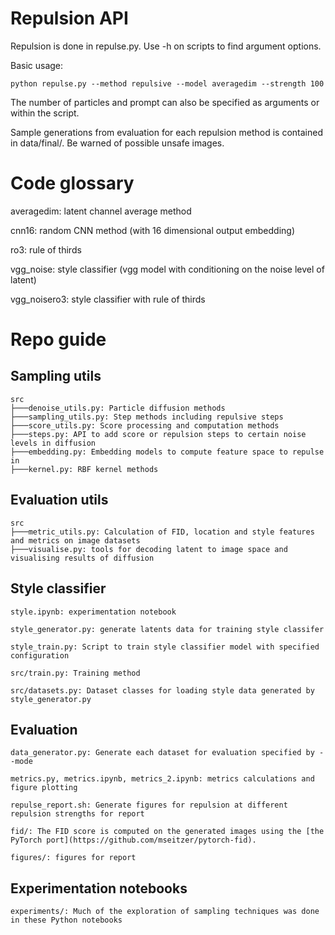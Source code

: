 # Repulsion API
Repulsion is done in repulse.py. Use -h on scripts to find argument options.

Basic usage:
```
python repulse.py --method repulsive --model averagedim --strength 100
```

The number of particles and prompt can also be specified as arguments or within the script.

Sample generations from evaluation for each repulsion method is contained in data/final/. Be warned of possible unsafe images.

# Code glossary
averagedim: latent channel average method

cnn16: random CNN method (with 16 dimensional output embedding)

ro3: rule of thirds

vgg_noise: style classifier (vgg model with conditioning on the noise level of latent)

vgg_noisero3: style classifier with rule of thirds

# Repo guide
## Sampling utils
```
src
├───denoise_utils.py: Particle diffusion methods
├───sampling_utils.py: Step methods including repulsive steps
├───score_utils.py: Score processing and computation methods
├───steps.py: API to add score or repulsion steps to certain noise levels in diffusion
├───embedding.py: Embedding models to compute feature space to repulse in
├───kernel.py: RBF kernel methods
```

## Evaluation utils
```
src
├───metric_utils.py: Calculation of FID, location and style features and metrics on image datasets
├───visualise.py: tools for decoding latent to image space and visualising results of diffusion
```

## Style classifier
```
style.ipynb: experimentation notebook

style_generator.py: generate latents data for training style classifer

style_train.py: Script to train style classifier model with specified configuration

src/train.py: Training method

src/datasets.py: Dataset classes for loading style data generated by style_generator.py
```

## Evaluation
```
data_generator.py: Generate each dataset for evaluation specified by --mode

metrics.py, metrics.ipynb, metrics_2.ipynb: metrics calculations and figure plotting

repulse_report.sh: Generate figures for repulsion at different repulsion strengths for report

fid/: The FID score is computed on the generated images using the [the PyTorch port](https://github.com/mseitzer/pytorch-fid).

figures/: figures for report
```
## Experimentation notebooks
```
experiments/: Much of the exploration of sampling techniques was done in these Python notebooks
```





